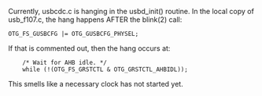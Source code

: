 Currently, usbcdc.c is hanging in the usbd_init() routine. In the
local copy of usb_f107.c, the hang happens AFTER the blink(2) call:

	OTG_FS_GUSBCFG |= OTG_GUSBCFG_PHYSEL;

If that is commented out, then the hang occurs at:

        /* Wait for AHB idle. */
        while (!(OTG_FS_GRSTCTL & OTG_GRSTCTL_AHBIDL));

This smells like a necessary clock has not started yet.
